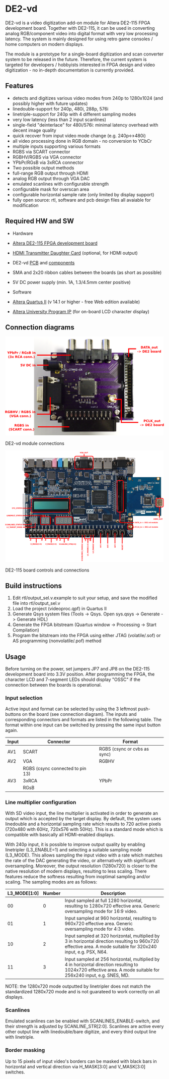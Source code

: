 DE2-vd
==============

DE2-vd is a video digitization add-on module for Altera DE2-115 FPGA development board. Together with DE2-115, it can be used in converting analog RGB/component video into digital format with very low processing latency. The system is mainly designed for using retro game consoles / home computers on modern displays.

The module is a prototype for a single-board digitization and scan converter system to be released in the future. Therefore, the current system is targeted for developers / hobbyists interested in FPGA design and video digitization - no in-depth documentation is currently provided.


Features
--------------
* detects and digitizes various video modes from 240p to 1280x1024 (and possibly higher with future updates)
* linedouble-support for 240p, 480i, 288p, 576i
* linetriple-support for 240p with 4 different sampling modes
* very low latency (less than 2 input scanlines)
* single-field "deinterlace" for 480i/576i: minimal latency overhead with decent image quality
* quick recover from input video mode change (e.g. 240p<->480i)
* all video processing done in RGB domain - no conversion to YCbCr
* multiple inputs supporting various formats
 * RGBS via SCART connector
 * RGBHV/RGBS via VGA connector
 * YPbPr/RGsB via 3xRCA connector
* Two possible output methods
 * full-range RGB output through HDMI
 * analog RGB output through VGA DAC
* emulated scanlines with configurable strength
* configurable mask for overscan area
* configurable horizontal sample rate (only limited by display support)
* fully open source: rtl, software and pcb design files all avaiable for modification


Required HW and SW
---------------------------------------------------
* Hardware
 * [Altera DE2-115 FPGA development board](http://www.terasic.com.tw/cgi-bin/page/archive.pl?Language=English&CategoryNo=139&No=502)
 * [HDMI Transmitter Daughter Card](http://www.terasic.com.tw/cgi-bin/page/archive.pl?Language=English&CategoryNo=66&No=582) (optional, for HDMI output)
 * DE2-vd [PCB](https://oshpark.com/shared_projects/yam1ykak) and [components](pcb/BOM_mouser.xls)
 * SMA and 2x20 ribbon cables between the boards (as short as possible)
 * 5V DC power supply (min. 1A, 1.3/4.5mm center positive)

* Software
 * [Altera Quartus II](http://dl.altera.com/?edition=web) (v 14.1 or higher - free Web edition available)
 * [Altera University Program IP](http://www.altera.com/education/univ/software/upds/unv-upds.html) (for on-board LCD character display)


Connection diagrams
------------------------------
[![DE2-vd module connections](img/de2-vd_module_small.png)](img/de2-vd_module.png)

DE2-vd module connections


[![DE2-115 board connections](img/de2_board_small.png)](img/de2_board.png)

DE2-115 board controls and connections


Build instructions
--------------------------
1. Edit rtl/output_sel.v.example to suit your setup, and save the modified file into rtl/output_sel.v
2. Load the project (videoproc.qpf) in Quartus II
3. Generate Qsys system files (Tools -> Qsys. Open sys.qsys -> Generate -> Generate HDL)
4. Generate the FPGA bitstream (Quartus window -> Processing -> Start Compilation)
5. Program the bitstream into the FPGA using either JTAG (volatile/.sof) or AS programming (nonvolatile/.pof) method


Usage
--------------------------
Before turning on the power, set jumpers JP7 and JP8 on the DE2-115 development board into 3.3V position. After programming the FPGA, the character LCD and 7-segment LEDs should display "OSSC" if the connection between the boards is operational.


### Input selection ###

Active input and format can be selected by using the 3 leftmost push-buttons on the board (see connection diagram). The inputs and corresponding connectors and formats are listed in the following table. The format within one input can be switched by pressing the same input button again.

Input | Connector | Format
------| ----------|-------
AV1 | SCART | RGBS (csync or cvbs as sync)
AV2 | VGA | RGBHV
 |  | RGBS (csync connected to pin 13)
AV3 | 3xRCA | YPbPr
 | | RGsB


### Line multiplier configuration ###

With SD video input, the line multiplier is activated in order to generate an output which is accepted by the target display. By default, the system uses linedouble and a horizontal sampling rate which results to 720 active pixels (720x480 with 60Hz, 720x576 with 50Hz). This is a standard mode which is compatible with basically all HDMI-enabled displays.

With 240p input, it is possible to improve output quality by enabling linetripler (L3_ENABLE=1) and selecting a suitable sampling mode (L3_MODE). This allows sampling the input video with a rate which matches the rate of the DAC generating the video, or alternatively with significant oversampling. Moreover, the output resolution (1280x720) is closer to the native resolution of modern displays, resulting to less scaling. There features reduce the softness resulting from inoptimal sampling and/or scaling. The sampling modes are as follows:

L3_MODE[1:0] | Number | Description
------- | ------------|------------
00 | 0 | Input sampled at full 1280 horizontal, resulting to 1280x720 effective area. Generic oversampling mode for 16:9 video.
01 | 1 | Input sampled at 960 horizontal, resulting to 960x720 effective area. Generic oversampling mode for 4:3 video.
10 | 2 | Input sampled at 320 horizontal, multiplied by 3 in horizontal direction resulting to 960x720 effective area. A mode suitable for 320x240 input, e.g. PSX, N64.
11 | 3 | Input sampled at 256 horizontal, multiplied by 4 in horizontal direction resulting to 1024x720 effective area. A mode suitable for 256x240 input, e.g. SNES, MD.

NOTE: the 1280x720 mode outputted by linetripler does not match the standardized 1280x720 mode and is not guarateed to work correctly on all displays.


### Scanlines ###

Emulated scanlines can be enabled with SCANLINES_ENABLE-switch, and their strength is adjusted by SCANLINE_STR[2:0]. Scanlines are active every other output line with linedouble/bare digitize, and every third output line with linetriple.


### Border masking ###

Up to 15 pixels of input video's borders can be masked with black bars in horizontal and vertical direction via H_MASK[3:0] and V_MASK[3:0] switches.
